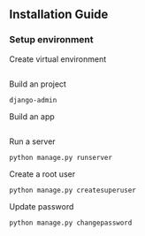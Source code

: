 
## Installation Guide
### Setup environment
Create virtual environment
```buildoutcfg

```

Build an project
```buildoutcfg
django-admin 
```

Build an app
```buildoutcfg

```

Run a server
```buildoutcfg
python manage.py runserver
```

Create a root user
```buildoutcfg
python manage.py createsuperuser
```
Update password
```buildoutcfg
python manage.py changepassword
```